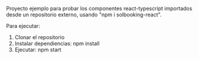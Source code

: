 Proyecto ejemplo para probar los componentes react-typescript importados desde un repositorio externo, usando "npm i solbooking-react".

Para ejecutar: 
1. Clonar el repositorio
2. Instalar dependiencias: npm install
3. Ejecutar: npm start